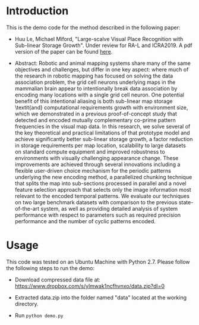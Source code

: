 # Introduction 

This is the demo code for the method described in the following paper:

* Huu Le, Michael Miford, "Large-scalve Visual Place Recognition with Sub-linear Storage Growth".  Under review for RA-L and ICRA2019.  A pdf version of the paper  can be found [here](https://www.dropbox.com/s/09rwc1eiu7juitb/paper_pdf.pdf?dl=0).

- Abstract: Robotic and animal mapping systems share many of the same objectives and challenges, but differ in one key aspect: where much of the research in robotic mapping has focused on solving the data association problem, the grid cell neurons underlying maps in the mammalian brain appear to intentionally break data association by encoding many locations with a single grid cell neuron. One potential benefit of this intentional aliasing is both sub-linear map storage \textit{and} computational requirements growth with environment size, which we demonstrated in a previous proof-of-concept study that detected and encoded mutually complementary co-prime pattern frequencies in the visual map data. In this research, we solve several of the key theoretical and practical limitations of that prototype model and achieve significantly better sub-linear storage growth, a factor reduction in storage requirements per map location, scalability to large datasets on standard compute equipment and improved robustness to environments with visually challenging appearance change. These improvements are achieved through several innovations including a flexible user-driven choice mechanism for the periodic patterns underlying the new encoding method, a parallelized chunking technique that splits the map into sub-sections processed in parallel and a novel feature selection approach that selects only the image information most relevant to the encoded temporal patterns. We evaluate our techniques on two large benchmark datasets with comparison to the previous state-of-the-art system, as well as providing detailed analysis of system performance with respect to parameters such as required precision performance and the number of cyclic patterns encoded.

# Usage
This code was tested on an Ubuntu Machine with Python 2.7. Please follow the following steps to run the demo:

* Download compressed data file at: 
https://www.dropbox.com/s/ylmwak1ncfhvnxo/data.zip?dl=0

* Extracted data.zip into the folder named "data" located at the working directory.

* Run `python demo.py`


